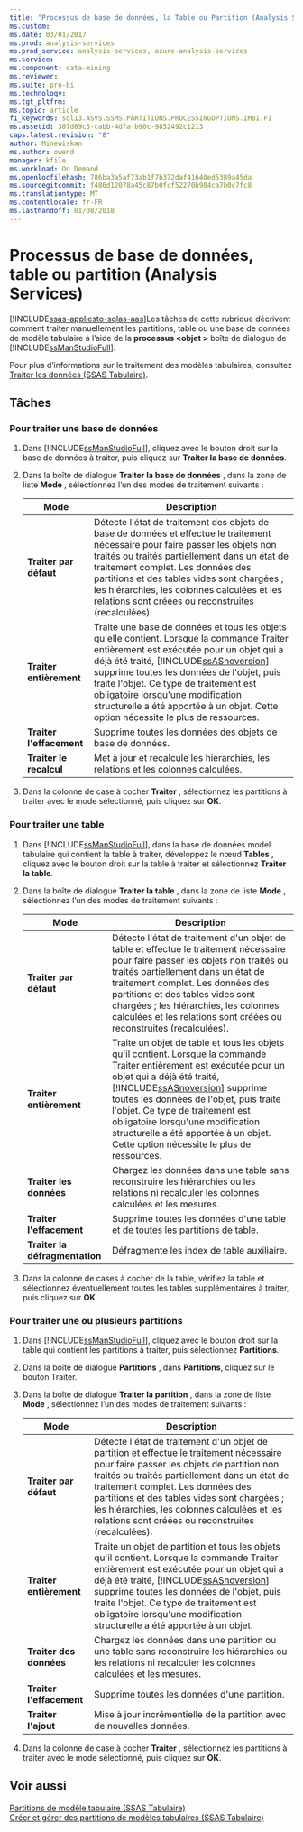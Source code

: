 ```yaml
---
title: "Processus de base de données, la Table ou Partition (Analysis Services) | Documents Microsoft"
ms.custom: 
ms.date: 03/01/2017
ms.prod: analysis-services
ms.prod_service: analysis-services, azure-analysis-services
ms.service: 
ms.component: data-mining
ms.reviewer: 
ms.suite: pro-bi
ms.technology: 
ms.tgt_pltfrm: 
ms.topic: article
f1_keywords: sql13.ASVS.SSMS.PARTITIONS.PROCESSINGOPTIONS.IMBI.F1
ms.assetid: 307d69c3-cabb-4dfa-b90c-9852492c1213
caps.latest.revision: "8"
author: Minewiskan
ms.author: owend
manager: kfile
ms.workload: On Demand
ms.openlocfilehash: 786ba3a5af73ab1f7b372daf41640ed5389a45da
ms.sourcegitcommit: f486d12078a45c87b0fcf52270b904ca7b0c7fc8
ms.translationtype: MT
ms.contentlocale: fr-FR
ms.lasthandoff: 01/08/2018
---
```

# <a name="process-database-table-or-partition-analysis-services"></a>Processus de base de données, table ou partition (Analysis Services)
[!INCLUDE[ssas-appliesto-sqlas-aas](../../includes/ssas-appliesto-sqlas-aas.md)]Les tâches de cette rubrique décrivent comment traiter manuellement les partitions, table ou une base de données de modèle tabulaire à l’aide de la **processus \<objet >** boîte de dialogue de [!INCLUDE[ssManStudioFull](../../includes/ssmanstudiofull-md.md)].  
  
 Pour plus d’informations sur le traitement des modèles tabulaires, consultez [Traiter les données &#40;SSAS Tabulaire&#41;](../../analysis-services/tabular-models/process-data-ssas-tabular.md).  
  
##  <a name="bkmk_process_tasks"></a> Tâches  
  
###  <a name="bkmk_process_db"></a> Pour traiter une base de données  
  
1.  Dans [!INCLUDE[ssManStudioFull](../../includes/ssmanstudiofull-md.md)], cliquez avec le bouton droit sur la base de données à traiter, puis cliquez sur **Traiter la base de données**.  
  
2.  Dans la boîte de dialogue **Traiter la base de données** , dans la zone de liste **Mode** , sélectionnez l’un des modes de traitement suivants :  
  
    |Mode|Description|  
    |----------|-----------------|  
    |**Traiter par défaut**|Détecte l'état de traitement des objets de base de données et effectue le traitement nécessaire pour faire passer les objets non traités ou traités partiellement dans un état de traitement complet. Les données des partitions et des tables vides sont chargées ; les hiérarchies, les colonnes calculées et les relations sont créées ou reconstruites (recalculées).|  
    |**Traiter entièrement**|Traite une base de données et tous les objets qu'elle contient. Lorsque la commande Traiter entièrement est exécutée pour un objet qui a déjà été traité, [!INCLUDE[ssASnoversion](../../includes/ssasnoversion-md.md)] supprime toutes les données de l'objet, puis traite l'objet. Ce type de traitement est obligatoire lorsqu'une modification structurelle a été apportée à un objet. Cette option nécessite le plus de ressources.|  
    |**Traiter l'effacement**|Supprime toutes les données des objets de base de données.|  
    |**Traiter le recalcul**|Met à jour et recalcule les hiérarchies, les relations et les colonnes calculées.|  
  
3.  Dans la colonne de case à cocher **Traiter** , sélectionnez les partitions à traiter avec le mode sélectionné, puis cliquez sur **OK**.  
  
###  <a name="bkmk_process_table"></a> Pour traiter une table  
  
1.  Dans [!INCLUDE[ssManStudioFull](../../includes/ssmanstudiofull-md.md)], dans la base de données model tabulaire qui contient la table à traiter, développez le nœud **Tables** , cliquez avec le bouton droit sur la table à traiter et sélectionnez **Traiter la table**.  
  
2.  Dans la boîte de dialogue **Traiter la table** , dans la zone de liste **Mode** , sélectionnez l’un des modes de traitement suivants :  
  
    |Mode|Description|  
    |----------|-----------------|  
    |**Traiter par défaut**|Détecte l'état de traitement d'un objet de table et effectue le traitement nécessaire pour faire passer les objets non traités ou traités partiellement dans un état de traitement complet. Les données des partitions et des tables vides sont chargées ; les hiérarchies, les colonnes calculées et les relations sont créées ou reconstruites (recalculées).|  
    |**Traiter entièrement**|Traite un objet de table et tous les objets qu'il contient. Lorsque la commande Traiter entièrement est exécutée pour un objet qui a déjà été traité, [!INCLUDE[ssASnoversion](../../includes/ssasnoversion-md.md)] supprime toutes les données de l'objet, puis traite l'objet. Ce type de traitement est obligatoire lorsqu'une modification structurelle a été apportée à un objet. Cette option nécessite le plus de ressources.|  
    |**Traiter les données**|Chargez les données dans une table sans reconstruire les hiérarchies ou les relations ni recalculer les colonnes calculées et les mesures.|  
    |**Traiter l'effacement**|Supprime toutes les données d'une table et de toutes les partitions de table.|  
    |**Traiter la défragmentation**|Défragmente les index de table auxiliaire.|  
  
3.  Dans la colonne de cases à cocher de la table, vérifiez la table et sélectionnez éventuellement toutes les tables supplémentaires à traiter, puis cliquez sur **OK**.  
  
###  <a name="bkmk_process_partition"></a> Pour traiter une ou plusieurs partitions  
  
1.  Dans [!INCLUDE[ssManStudioFull](../../includes/ssmanstudiofull-md.md)], cliquez avec le bouton droit sur la table qui contient les partitions à traiter, puis sélectionnez **Partitions**.  
  
2.  Dans la boîte de dialogue **Partitions** , dans **Partitions**, cliquez sur le bouton Traiter.  
  
3.  Dans la boîte de dialogue **Traiter la partition** , dans la zone de liste **Mode** , sélectionnez l’un des modes de traitement suivants :  
  
    |Mode|Description|  
    |----------|-----------------|  
    |**Traiter par défaut**|Détecte l'état de traitement d'un objet de partition et effectue le traitement nécessaire pour faire passer les objets de partition non traités ou traités partiellement dans un état de traitement complet. Les données des partitions et des tables vides sont chargées ; les hiérarchies, les colonnes calculées et les relations sont créées ou reconstruites (recalculées).|  
    |**Traiter entièrement**|Traite un objet de partition et tous les objets qu'il contient. Lorsque la commande Traiter entièrement est exécutée pour un objet qui a déjà été traité, [!INCLUDE[ssASnoversion](../../includes/ssasnoversion-md.md)] supprime toutes les données de l'objet, puis traite l'objet. Ce type de traitement est obligatoire lorsqu'une modification structurelle a été apportée à un objet.|  
    |**Traiter des données**|Chargez les données dans une partition ou une table sans reconstruire les hiérarchies ou les relations ni recalculer les colonnes calculées et les mesures.|  
    |**Traiter l'effacement**|Supprime toutes les données d'une partition.|  
    |**Traiter l'ajout**|Mise à jour incrémentielle de la partition avec de nouvelles données.|  
  
4.  Dans la colonne de case à cocher **Traiter** , sélectionnez les partitions à traiter avec le mode sélectionné, puis cliquez sur **OK**.  
  
## <a name="see-also"></a>Voir aussi  
 [Partitions de modèle tabulaire &#40;SSAS Tabulaire&#41;](../../analysis-services/tabular-models/tabular-model-partitions-ssas-tabular.md)   
 [Créer et gérer des partitions de modèles tabulaires &#40;SSAS Tabulaire&#41;](../../analysis-services/tabular-models/create-and-manage-tabular-model-partitions-ssas-tabular.md)  
  
  

